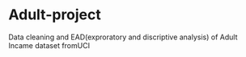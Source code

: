 # Adult-project
Data cleaning and EAD(exproratory and discriptive analysis) of Adult  Incame dataset fromUCI
